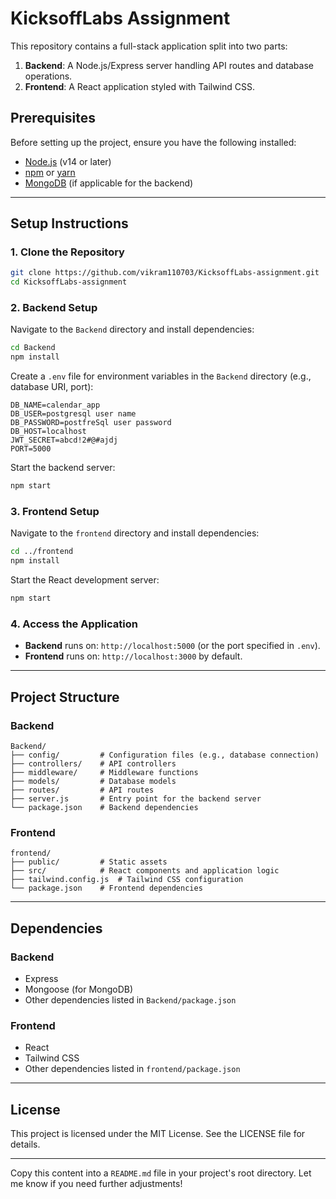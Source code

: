 
# KicksoffLabs Assignment

This repository contains a full-stack application split into two parts:
1. **Backend**: A Node.js/Express server handling API routes and database operations.
2. **Frontend**: A React application styled with Tailwind CSS.

## Prerequisites

Before setting up the project, ensure you have the following installed:
- [Node.js](https://nodejs.org/) (v14 or later)
- [npm](https://www.npmjs.com/) or [yarn](https://yarnpkg.com/)
- [MongoDB](https://www.mongodb.com/) (if applicable for the backend)

---

## Setup Instructions

### 1. Clone the Repository
```bash
git clone https://github.com/vikram110703/KicksoffLabs-assignment.git
cd KicksoffLabs-assignment
```

### 2. Backend Setup

Navigate to the `Backend` directory and install dependencies:
```bash
cd Backend
npm install
```

Create a `.env` file for environment variables in the `Backend` directory (e.g., database URI, port):
```
DB_NAME=calendar_app
DB_USER=postgresql user name
DB_PASSWORD=postfreSql user password
DB_HOST=localhost
JWT_SECRET=abcd!2#@#ajdj
PORT=5000

```

Start the backend server:
```bash
npm start
```

### 3. Frontend Setup

Navigate to the `frontend` directory and install dependencies:
```bash
cd ../frontend
npm install
```

Start the React development server:
```bash
npm start
```

### 4. Access the Application

- **Backend** runs on: `http://localhost:5000` (or the port specified in `.env`).
- **Frontend** runs on: `http://localhost:3000` by default.

---

## Project Structure

### Backend
```
Backend/
├── config/         # Configuration files (e.g., database connection)
├── controllers/    # API controllers
├── middleware/     # Middleware functions
├── models/         # Database models
├── routes/         # API routes
├── server.js       # Entry point for the backend server
└── package.json    # Backend dependencies
```

### Frontend
```
frontend/
├── public/         # Static assets
├── src/            # React components and application logic
├── tailwind.config.js  # Tailwind CSS configuration
└── package.json    # Frontend dependencies
```

---

## Dependencies

### Backend
- Express
- Mongoose (for MongoDB)
- Other dependencies listed in `Backend/package.json`

### Frontend
- React
- Tailwind CSS
- Other dependencies listed in `frontend/package.json`

---

## License

This project is licensed under the MIT License. See the LICENSE file for details.

---

Copy this content into a `README.md` file in your project's root directory. Let me know if you need further adjustments!
